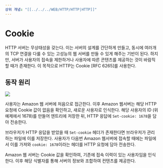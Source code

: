 ```yaml
---
상위 개념: "[[../../../WEB/HTTP/HTTP|HTTP]]"
---
```

# Cookie
HTTP 서버는 무상태성을 갖는다. 이는 서버의 설계를 간단하게 만들고, 동시에 여러개의 TCP 연결을 다룰 수 있는 고성능의 웹 서버를 만들 수 있게 해주는 기반이 된다. 하지만, 서버가 사용자의 접속을 제한하거나 사용자에 따른 콘텐츠를 제공하는 것이 바람직할 때가 존재한다. 이 목적으로 HTTP는 Cookie \[RFC 6265]를 사용한다.

## 동작 원리
![](https://i.imgur.com/ak3Tes3.png)

사용자는 Amazon 웹 서버에 처음으로 접근한다. 이후 Amazon 웹서버는 해당 HTTP 요청에 Cookie 값이 없음을 확인하고, 새로운 사용자로 인식한다. 해당 사용자의 ID (위 예제에서 1678)를 만들어 엔트리에 저장한 뒤, HTTP 응답에 `Set-cookie: 1678`을 담아 전송한다.

브라우저가 HTTP 응답을 받았을 때 `Set-cookie` 헤더가 존재한다면 브라우저가 관리하는 파일에 이를 저장한다. 사용자가 다음번 Amazon 웹서버에 접속할 때에는 파일에서 이를 가져와 `cookie: 1678`이라는 헤더를 HTTP 요청에 담아 전송한다.

Amazon 웹 서버는 Cookie 값을 확인하여, 기존에 접속 이력이 있는 사용자임을 인식한다. 이후 해당 식별자를 통해 서버의 정보와 조합하여 컨텐츠를 제공한다.